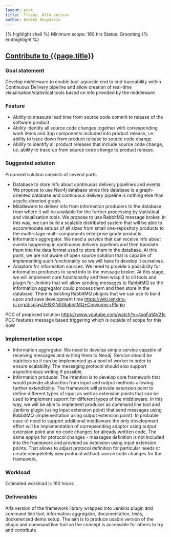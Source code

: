 ```yaml
---
layout: post
title:  Tracey. Alfa version
author: Andrey Devyatkin
---
```


{% highlight shell %}
Minimum scope:   160 hrs
Status:          Grooming
{% endhighlight %}

## [Contribute to {{page.title}}](/sow/)

### Goal statement

Develop middleware to enable tool-agnostic end to end traceability within Continuous Delivery pipeline and allow creation of real-time visualisation/statistical tools based on info provided by the middleware

### Feature

* Ability to measure lead time from source code commit to release of the software product
* Ability identify all source code changes together with corresponding work items and 3pp components included into product release, i.e. ability to trace down from product release to source code change
* Ability to identify all product releases that include source code change, i.e. ability to trace up from source code change to product release.

### Suggested solution

Proposed solution consists of several parts

* Database to store info about continuous delivery pipelines and events. We propose to use Neo4j database since this database is a graph-oriented database and continuous delivery pipeline is nothing else than acyclic directed graph.
* Middleware to deliver info from information producers to the database from where it will be available for the further processing by statistical and visualisation tools. We propose to use RabbitMQ message broker. In this way, we can build a scalable distributed system that will be able to accommodate setups of all sizes from small one-repository products to the multi-stage multi-components enterprise grade products.
* Information aggregator. We need a service that can receive info about events happening in continuous delivery pipelines and then translate them into the data format used to store them in the database. At this point, we are not aware of open source solution that is capable of implementing such functionality so we will have to develop it ourselves.
* Adaptors for information sources. We need to provide a possibility for information producers to send info to the message broker. At this stage, we will implement core functionality and then wrap it to cli tools and plugin for Jenkins that will allow sending messages to RabbitMQ so the information aggregator could process them and then store in the database. There is existing RabbitMQ plugins that we can use to build upon and save development time https://wiki.jenkins-ci.org/display/JENKINS/RabbitMQ+Consumer+Plugin

POC of proposed solution https://www.youtube.com/watch?v=4xqFa1AV21c
POC features message based triggering which is outside of scope for this SoW

### Implementation scope

* Information aggregator. We need to develop simple service capable of receiving messages and writing them to Neo4j. Service should be stateless so it can be implemented as a pool of worker in order to ensure scalability. The messaging protocol should also support asynchronous writing if possible.
* Information producer. The intention is to develop core framework that would provide abstraction from input and output methods allowing further extendibility. The framework will provide extension point to define different types of input as well as extension points that can be used to implement suporrt for different types of the middleware. In this way, we will be able to implement producer as command line tool and Jenkins plugin (using input extension point) that send messages using RabbitMQ (implementation using output extension point). In probable case of need to support additional middleware the only development effort will be implementation of correpsonding adaptor using output extension point and no code changes for already writtten code. The same applys for protocol changes - messages definition is not included into the framework and provided as extension using input extension points. That allows to adjust protocol definition for particular needs or create compeletely new protocol without source code changes for the framework.

### Workload

Estimated workload is 160 hours

### Deliverables

Alfa version of the framework library wrapped into Jenkins plugin and command line tool, information aggregator, documentation, tests, dockererized demo setup. The aim is to produce usable version of the plugin and command line tool so the concept is accessible for others to try and contribute
